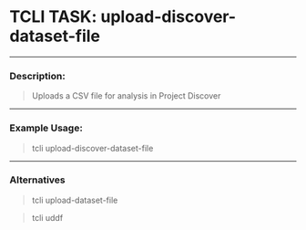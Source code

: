 # TCLI TASK: upload-discover-dataset-file

---
### Description:

> Uploads a CSV file for analysis in Project Discover

---
### Example Usage:

> tcli upload-discover-dataset-file

---
### Alternatives
> tcli upload-dataset-file

> tcli uddf
